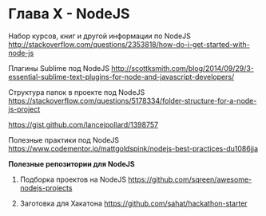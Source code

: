# Глава X - NodeJS

Набор курсов, книг и другой информации по NodeJS
http://stackoverflow.com/questions/2353818/how-do-i-get-started-with-node-js

Плагины Sublime под NodeJS
http://scottksmith.com/blog/2014/09/29/3-essential-sublime-text-plugins-for-node-and-javascript-developers/

Структура папок в проекте под NodeJS
https://stackoverflow.com/questions/5178334/folder-structure-for-a-node-js-project

https://gist.github.com/lancejpollard/1398757

Полезные практики под NodeJS
https://www.codementor.io/mattgoldspink/nodejs-best-practices-du1086jja


**Полезные репозитории для NodeJS**

1. Подборка проектов на NodeJS
https://github.com/sqreen/awesome-nodejs-projects

2. Заготовка для Хакатона 
https://github.com/sahat/hackathon-starter